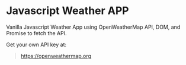 # Javascript Weather APP
Vanilla Javascript Weather App using OpenWeatherMap API, DOM, and Promise to fetch the API.

Get your own API key at:

> https://openweathermap.org
